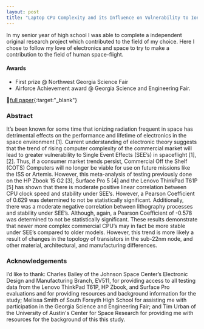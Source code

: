 ```yaml
---
layout: post
title: "Laptop CPU Complexity and its Influence on Vulnerability to Ionizing Radiation in Near-Earth Orbit"
---
```

In my senior year of high school I was able to complete a independent original research project which contributed to the field of my choice. Here I chose to follow my love of electronics and space to try to make a contribution to the field of human space-flight.
#### Awards
 - First prize @ Northwest Georgia Science Fair
 - Airforce Achievement award @ Georgia Science and Engineering Fair.


:page_facing_up:[full paper](/documents/laptop_cpu_complexity_and_ionizing_radiation.pdf){:target:"_blank"}  
<!--more-->

### Abstract
It’s been known for some time that ionizing radiation frequent in space has detrimental effects on the performance and lifetime of electronics in the space environment [1]. Current understanding of electronic theory suggests that the trend of rising computer complexity of the commercial market will lead to greater vulnerability to Single Event Effects (SEE’s) in spaceflight [1],[2]. Thus, if a consumer market trends persist, Commercial Off the Shelf (COTS) Computers will no longer be viable for use on future missions like the ISS or Artemis. However, this meta-analysis of testing previously done on the HP Zbook 15 G2 [3], Surface Pro 5 [4] and the Lenovo ThinkPad T61P [5] has shown that there is moderate positive linear correlation between CPU clock speed and stability under SEE’s. However, a Pearson Coefficient of 0.629 was determined to not be statistically significant. Additionally, there was a moderate negative correlation between lithography processes and stability under SEE’s. Although, again, a Pearson Coefficient of -0.578 was determined to not be statistically significant. These results demonstrate that newer more complex commercial CPU’s may in fact be more stable under SEE’s compared to older models. However, this trend is more likely a result of changes in the topology of transistors in the sub-22nm node, and other material, architectural, and manufacturing differences. 

### Acknowledgements
I’d like to thank: Charles Bailey of the Johnson Space Center’s Electronic Design and Manufacturing Branch, EV511, for providing access to all testing data from the Lenovo ThinkPad T61P, HP Zbook, and Surface Pro evaluations and for providing resources and background information for the study; Melissa Smith of South Forsyth High School for assisting me with participation in the Georgia Science and Engineering Fair; and Tim Urban of the University of Austin's Center for Space Research for providing me with resources for the background of this this study.

